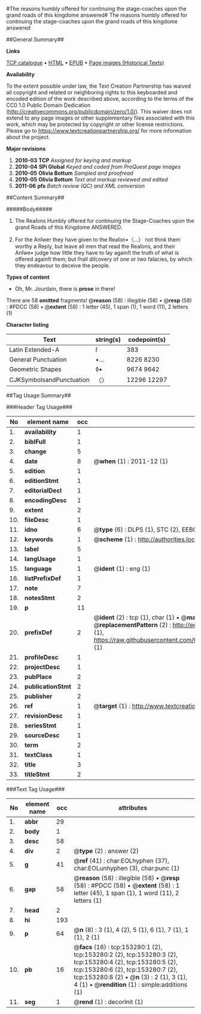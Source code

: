 #The reasons humbly offered for continuing the stage-coaches upon the grand roads of this kingdome answered#
The reasons humbly offered for continuing the stage-coaches upon the grand roads of this kingdome answered

##General Summary##

**Links**

[TCP catalogue](http://www.ota.ox.ac.uk/tcp/)  • 
[HTML](http://tei.it.ox.ac.uk/tcp/Texts-HTML/free/A92/A92248.html)  • 
[EPUB](http://tei.it.ox.ac.uk/tcp/Texts-EPUB/free/A92/A92248.epub) • 
[Page images (Historical Texts)](https://historicaltexts.jisc.ac.uk/eebo-99895732e)

**Availability**

To the extent possible under law, the Text Creation Partnership has waived all copyright and related or neighboring rights to this keyboarded and encoded edition of the work described above, according to the terms of the CC0 1.0 Public Domain Dedication (http://creativecommons.org/publicdomain/zero/1.0/). This waiver does not extend to any page images or other supplementary files associated with this work, which may be protected by copyright or other license restrictions. Please go to https://www.textcreationpartnership.org/ for more information about the project.

**Major revisions**

1. __2010-03__ __TCP__ *Assigned for keying and markup*
1. __2010-04__ __SPi Global__ *Keyed and coded from ProQuest page images*
1. __2010-05__ __Olivia Bottum__ *Sampled and proofread*
1. __2010-05__ __Olivia Bottum__ *Text and markup reviewed and edited*
1. __2011-06__ __pfs__ *Batch review (QC) and XML conversion*

##Content Summary##

#####Body#####

1. The Reaſons Humbly offered for continuing the Stage-Coaches upon the grand Roads of this Kingdome ANSWERED.

1. For the Anſwer they have given to the Reaſon•〈…〉 not think them worthy a Reply, but leave all men that read the Reaſons, and their Anſwe• judge how little they have to ſay againſt the truth of what is offered againſt them; but ſhall diſcovery of one or two falacies, by which they endeavour to deceive the people.

**Types of content**

  * Oh, Mr. Jourdain, there is **prose** in there!

There are 58 **omitted** fragments! 
 @__reason__ (58) : illegible (58)  •  @__resp__ (58) : #PDCC (58)  •  @__extent__ (58) : 1 letter (45), 1 span (1), 1 word (11), 2 letters (1)

**Character listing**


|Text|string(s)|codepoint(s)|
|---|---|---|
|Latin Extended-A|ſ|383|
|General Punctuation|•…|8226 8230|
|Geometric Shapes|◊▪|9674 9642|
|CJKSymbolsandPunctuation|〈〉|12296 12297|

##Tag Usage Summary##

###Header Tag Usage###

|No|element name|occ|attributes|
|---|---|---|---|
|1.|__availability__|1||
|2.|__biblFull__|1||
|3.|__change__|5||
|4.|__date__|8| @__when__ (1) : 2011-12 (1)|
|5.|__edition__|1||
|6.|__editionStmt__|1||
|7.|__editorialDecl__|1||
|8.|__encodingDesc__|1||
|9.|__extent__|2||
|10.|__fileDesc__|1||
|11.|__idno__|6| @__type__ (6) : DLPS (1), STC (2), EEBO-CITATION (1), PROQUEST (1), VID (1)|
|12.|__keywords__|1| @__scheme__ (1) : http://authorities.loc.gov/ (1)|
|13.|__label__|5||
|14.|__langUsage__|1||
|15.|__language__|1| @__ident__ (1) : eng (1)|
|16.|__listPrefixDef__|1||
|17.|__note__|7||
|18.|__notesStmt__|2||
|19.|__p__|11||
|20.|__prefixDef__|2| @__ident__ (2) : tcp (1), char (1)  •  @__matchPattern__ (2) : ([0-9\-]+):([0-9IVX]+) (1), (.+) (1)  •  @__replacementPattern__ (2) : http://eebo.chadwyck.com/downloadtiff?vid=$1&page=$2 (1), https://raw.githubusercontent.com/textcreationpartnership/Texts/master/tcpchars.xml#$1 (1)|
|21.|__profileDesc__|1||
|22.|__projectDesc__|1||
|23.|__pubPlace__|2||
|24.|__publicationStmt__|2||
|25.|__publisher__|2||
|26.|__ref__|1| @__target__ (1) : http://www.textcreationpartnership.org/docs/. (1)|
|27.|__revisionDesc__|1||
|28.|__seriesStmt__|1||
|29.|__sourceDesc__|1||
|30.|__term__|2||
|31.|__textClass__|1||
|32.|__title__|3||
|33.|__titleStmt__|2||


###Text Tag Usage###

|No|element name|occ|attributes|
|---|---|---|---|
|1.|__abbr__|29||
|2.|__body__|1||
|3.|__desc__|58||
|4.|__div__|2| @__type__ (2) : answer (2)|
|5.|__g__|41| @__ref__ (41) : char:EOLhyphen (37), char:EOLunhyphen (3), char:punc (1)|
|6.|__gap__|58| @__reason__ (58) : illegible (58)  •  @__resp__ (58) : #PDCC (58)  •  @__extent__ (58) : 1 letter (45), 1 span (1), 1 word (11), 2 letters (1)|
|7.|__head__|2||
|8.|__hi__|193||
|9.|__p__|64| @__n__ (8) : 3 (1), 4 (2), 5 (1), 6 (1), 7 (1), 1 (1), 2 (1)|
|10.|__pb__|16| @__facs__ (16) : tcp:153280:1 (2), tcp:153280:2 (2), tcp:153280:3 (2), tcp:153280:4 (2), tcp:153280:5 (2), tcp:153280:6 (2), tcp:153280:7 (2), tcp:153280:8 (2)  •  @__n__ (3) : 2 (1), 3 (1), 4 (1)  •  @__rendition__ (1) : simple:additions (1)|
|11.|__seg__|1| @__rend__ (1) : decorInit (1)|
